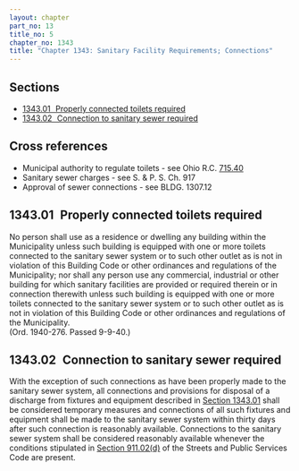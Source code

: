 ```yaml
---
layout: chapter
part_no: 13
title_no: 5
chapter_no: 1343
title: "Chapter 1343: Sanitary Facility Requirements; Connections"
---
```


## Sections

* [1343.01   Properly connected toilets required](#134301-properly-connected-toilets-required)
* [1343.02   Connection to sanitary sewer required](#134302-connection-to-sanitary-sewer-required)

## Cross references

* Municipal authority to regulate toilets - see Ohio R.C. [715.40][ORC 715.40]
* Sanitary sewer charges - see S. & P. S. Ch. 917
* Approval of sewer connections - see BLDG. 1307.12

## 1343.01   Properly connected toilets required

No person shall use as a residence or dwelling any building within the
Municipality unless such building is equipped with one or more toilets connected
to the sanitary sewer system or to such other outlet as is not in violation of
this Building Code or other ordinances and regulations of the Municipality; nor
shall any person use any commercial, industrial or other building for which
sanitary facilities are provided or required therein or in connection therewith
unless such building is equipped with one or more toilets connected to the
sanitary sewer system or to such other outlet as is not in violation of this
Building Code or other ordinances and regulations of the Municipality.\
(Ord. 1940-276. Passed 9-9-40.)

## 1343.02   Connection to sanitary sewer required

With the exception of such connections as have been properly made to the
sanitary sewer system, all connections and provisions for disposal of a
discharge from fixtures and equipment described in [Section 1343.01][CFCO
1343.01] shall be considered temporary measures and connections of all such
fixtures and equipment shall be made to the sanitary sewer system within thirty
days after such connection is reasonably available. Connections to the sanitary
sewer system shall be considered reasonably available whenever the conditions
stipulated in [Section 911.02(d)][CFCO 911.02(d)] of the Streets and Public
Services Code are present.

[CFCO 911.02(d)]:</chapters/chapter-911-sewers-generally/#91102(d)>
[CFCO 1343.01]:</chapters/chapter-1343-sanitary-facility-requirements-connections/#134301-properly-connected-toilets-required>
[ORC 715.40]:<https://codes.ohio.gov/ohio-revised-code/section-715.40>
